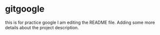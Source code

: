 # gitgoogle
this is for practice google 
I am editing the README file. Adding some more details about the project description.
